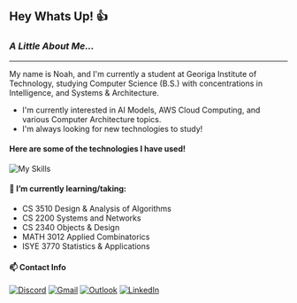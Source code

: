 ## Hey Whats Up! 👍
### *A Little About Me...*
---
My name is Noah, and I'm currently a student at Georiga Institute of Technology, studying Computer Science (B.S.) with concentrations in Intelligence, and Systems & Architecture.

- I'm currently interested in AI Models, AWS Cloud Computing, and various Computer Architecture topics.
- I'm always looking for new technologies to study!


#### Here are some of the technologies I have used!

![My Skills](https://skillicons.dev/icons?i=java,swift,cpp,c,py,bootstrap,js,html,css,flask,github,emacs,vscode,visualstudio,idea,androidstudio,firebase,docker,git,figma,latex,notion)

#### 🌱 I’m currently learning/taking:
- CS 3510 Design & Analysis of Algorithms
- CS 2200 Systems and Networks
- CS 2340 Objects & Design
- MATH 3012 Applied Combinatorics
- ISYE 3770 Statistics & Applications
  
#### 📫 Contact Info

[![Discord](https://img.shields.io/badge/Discord-%235865F2.svg?style=for-the-badge&logo=discord&logoColor=white)](https://discordapp.com/users/219533450439294977)
[![Gmail](https://img.shields.io/badge/Gmail-D14836?style=for-the-badge&logo=gmail&logoColor=white)](mailto:wnchin@gmail.com)
[![Outlook](https://img.shields.io/badge/Microsoft_Outlook-0078D4?style=for-the-badge&logo=microsoft-outlook&logoColor=white)](mailto:wchin33@gatech.edu)
[![LinkedIn](https://img.shields.io/badge/linkedin-%230077B5.svg?style=for-the-badge&logo=linkedin&logoColor=white)](https://www.linkedin.com/in/williamnoahchin/)


<!--
**Noah0Chin/Noah0Chin** is a ✨ _special_ ✨ repository because its `README.md` (this file) appears on your GitHub profile.

Here are some ideas to get you started:

- 🔭 I’m currently working on ...
- 🌱 I’m currently learning ...
- 👯 I’m looking to collaborate on ...
- 🤔 I’m looking for help with ...
- 💬 Ask me about ...
- 📫 How to reach me: ...
- 😄 Pronouns: ...
- ⚡ Fun fact: ...
-->

